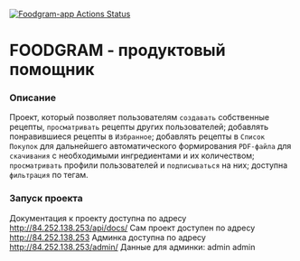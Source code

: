 [![Foodgram-app Actions Status](https://github.com/vlad397/foodgram-project-react/workflows/Foodgram-app/badge.svg)](https://github.com/vlad397/foodgram-project-react/actions)
# FOODGRAM - продуктовый помощник
### Описание
Проект, который позволяет пользователям ```создавать``` собственные рецепты,
```просматривать``` рецепты других пользователей;
добавлять понравившиеся рецепты в ```Избранное```;
добавлять рецепты в ```Список Покупок``` для дальнейшего автоматического
формирования ```PDF-файла``` для ```скачивания``` с необходимыми ингредиентами
и их количеством;
```просматривать``` профили пользователей и ```подписываться``` на них;
доступна ```фильтрация``` по тегам.
### Запуск проекта
Документация к проекту доступна по адресу http://84.252.138.253/api/docs/
Сам проект доступен по адресу http://84.252.138.253
Админка доступна по адресу http://84.252.138.253/admin/
Данные для админки: admin admin
